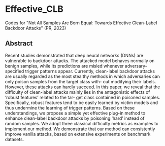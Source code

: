 # Effective_CLB
Codes for "Not All Samples Are Born Equal: Towards Effective Clean-Label Backdoor Attacks" (PR, 2023)

## Abstract
Recent studies demonstrated that deep neural networks (DNNs) are vulnerable to backdoor attacks. The attacked model behaves normally on benign samples, while its predictions are misled whenever adversary-specified trigger patterns appear. Currently, clean-label backdoor attacks are usually regarded as the most stealthy methods in which adversaries can only poison samples from the target class with- out modifying their labels. However, these attacks can hardly succeed. In this paper, we reveal that the difficulty of clean-label attacks mainly lies in the antagonistic effects of ‘robust features’ related to the tar- get class contained in poisoned samples. Specifically, robust features tend to be easily learned by victim models and thus undermine the learning of trigger patterns. Based on these understandings, we propose a simple yet effective plug-in method to enhance clean-label backdoor attacks by poisoning ‘hard’ instead of random samples. We adopt three classical difficulty metrics as examples to implement our method. We demonstrate that our method can consistently improve vanilla attacks, based on extensive experiments on benchmark datasets.

